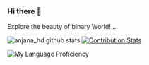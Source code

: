 ### Hi there 👋
Explore the beauty of binary World! ...

![anjana_hd github stats](https://github-readme-stats.vercel.app/api?username=anjana-dodampe&show_icons=true&theme=radical) [![Contribution Stats](https://github-contribution-stats.vercel.app/api/?username=anjana-dodampe)](https://github.com/LordDashMe/github-contribution-stats/)



![My Language Proficiency](https://github-readme-stats.vercel.app/api/top-langs/?username=anjana-dodampe&layout=compact)
<!--
**anjana-dodampe/anjana-dodampe** is a ✨ _special_ ✨ repository because its `README.md` (this file) appears on your GitHub profile.

Here are some ideas to get you started:

- 🔭 I’m currently working on ...
- 🌱 I’m currently learning ...
- 👯 I’m looking to collaborate on ...
- 🤔 I’m looking for help with ...
- 💬 Ask me about ...
- 📫 How to reach me: ...
- 😄 Pronouns: ...
- ⚡ Fun fact: ...
-->
